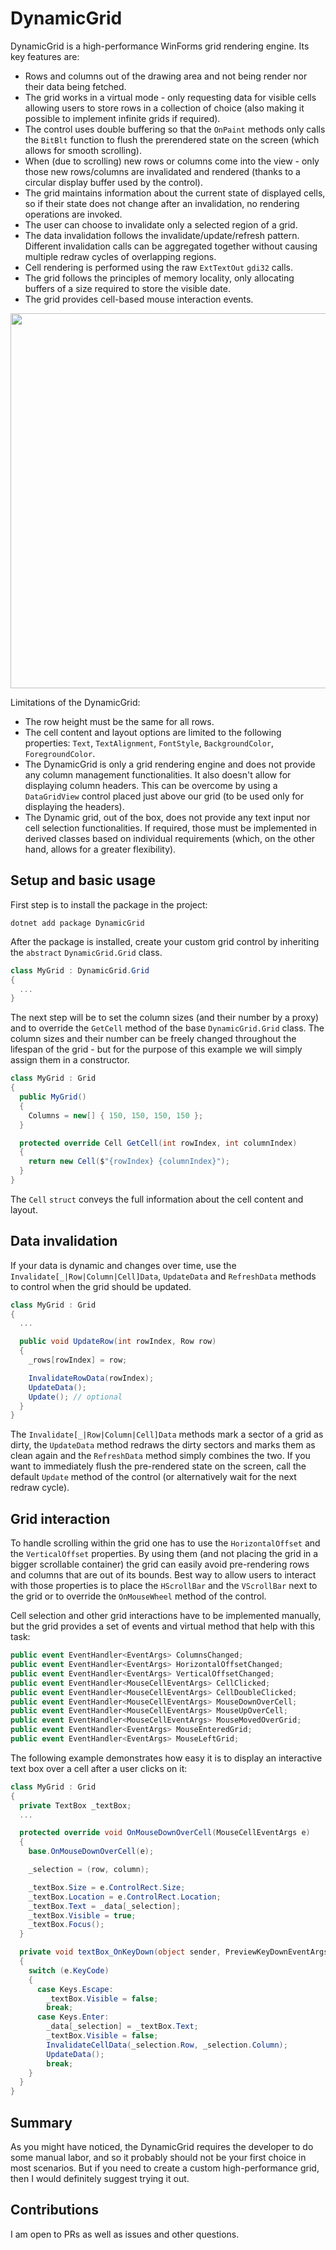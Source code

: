 # DynamicGrid

DynamicGrid is a high-performance WinForms grid rendering engine. Its key features are:
- Rows and columns out of the drawing area and not being render nor their data being fetched.
- The grid works in a virtual mode - only requesting data for visible cells allowing users to store rows in a collection of choice (also making it possible to implement infinite grids if required).
- The control uses double buffering so that the `OnPaint` methods only calls the `BitBlt` function to flush the prerendered state on the screen (which allows for smooth scrolling).
- When (due to scrolling) new rows or columns come into the view - only those new rows/columns are invalidated and rendered (thanks to a circular display buffer used by the control).
- The grid maintains information about the current state of displayed cells, so if their state does not change after an invalidation, no rendering operations are invoked.
- The user can choose to invalidate only a selected region of a grid.
- The data invalidation follows the invalidate/update/refresh pattern. Different invalidation calls can be aggregated together without causing multiple redraw cycles of overlapping regions.
- Cell rendering is performed using the raw `ExtTextOut` `gdi32` calls.
- The grid follows the principles of memory locality, only allocating buffers of a size required to store the visible date.
- The grid provides cell-based mouse interaction events.

<p align="center">
  <img src="https://github.com//TomaszRewak/DynamicGrid/blob/master/About/example.gif?raw=true" width=600/>
</p>

Limitations of the DynamicGrid:
- The row height must be the same for all rows.
- The cell content and layout options are limited to the following properties: `Text`, `TextAlignment`, `FontStyle`, `BackgroundColor`, `ForegroundColor`.
- The DynamicGrid is only a grid rendering engine and does not provide any column management functionalities. It also doesn't allow for displaying column headers. This can be overcome by using a `DataGridView` control placed just above our grid (to be used only for displaying the headers).
- The Dynamic grid, out of the box, does not provide any text input nor cell selection functionalities. If required, those must be implemented in derived classes based on individual requirements (which, on the other hand, allows for a greater flexibility).

## Setup and basic usage

First step is to install the package in the project:

```
dotnet add package DynamicGrid
```

After the package is installed, create your custom grid control by inheriting the `abstract` `DynamicGrid.Grid` class.

```csharp
class MyGrid : DynamicGrid.Grid
{
  ...
}
```

The next step will be to set the column sizes (and their number by a proxy) and to override the `GetCell` method of the base `DynamicGrid.Grid` class. The column sizes and their number can be freely changed throughout the lifespan of the grid - but for the purpose of this example we will simply assign them in a constructor.

```csharp
class MyGrid : Grid
{
  public MyGrid()
  {
    Columns = new[] { 150, 150, 150, 150 };
  }

  protected override Cell GetCell(int rowIndex, int columnIndex)
  {
    return new Cell($"{rowIndex} {columnIndex}");
  }
}
```

The `Cell` `struct` conveys the full information about the cell content and layout.

## Data invalidation

If your data is dynamic and changes over time, use the `Invalidate[_|Row|Column|Cell]Data`, `UpdateData` and `RefreshData` methods to control when the grid should be updated.

```csharp
class MyGrid : Grid
{
  ...

  public void UpdateRow(int rowIndex, Row row)
  {
    _rows[rowIndex] = row;

    InvalidateRowData(rowIndex);
    UpdateData();
    Update(); // optional
  }
}
```

The `Invalidate[_|Row|Column|Cell]Data` methods mark a sector of a grid as dirty, the `UpdateData` method redraws the dirty sectors and marks them as clean again and the `RefreshData` method simply combines the two. If you want to immediately flush the pre-rendered state on the screen, call the default `Update` method of the control (or alternatively wait for the next redraw cycle).

## Grid interaction

To handle scrolling within the grid one has to use the `HorizontalOffset` and the `VerticalOffset` properties. By using them (and not placing the grid in a bigger scrollable container) the grid can easily avoid pre-rendering rows and columns that are out of its bounds. Best way to allow users to interact with those properties is to place the `HScrollBar` and the `VScrollBar` next to the grid or to override the `OnMouseWheel` method of the control.

Cell selection and other grid interactions have to be implemented manually, but the grid provides a set of events and virtual method that help with this task:

```csharp
public event EventHandler<EventArgs> ColumnsChanged;
public event EventHandler<EventArgs> HorizontalOffsetChanged;
public event EventHandler<EventArgs> VerticalOffsetChanged;
public event EventHandler<MouseCellEventArgs> CellClicked;
public event EventHandler<MouseCellEventArgs> CellDoubleClicked;
public event EventHandler<MouseCellEventArgs> MouseDownOverCell;
public event EventHandler<MouseCellEventArgs> MouseUpOverCell;
public event EventHandler<MouseCellEventArgs> MouseMovedOverGrid;
public event EventHandler<EventArgs> MouseEnteredGrid;
public event EventHandler<EventArgs> MouseLeftGrid;
```

The following example demonstrates how easy it is to display an interactive text box over a cell after a user clicks on it:

```csharp
class MyGrid : Grid
{
  private TextBox _textBox;
  ...

  protected override void OnMouseDownOverCell(MouseCellEventArgs e)
  {
    base.OnMouseDownOverCell(e);

    _selection = (row, column);

    _textBox.Size = e.ControlRect.Size;
    _textBox.Location = e.ControlRect.Location;
    _textBox.Text = _data[_selection];
    _textBox.Visible = true;
    _textBox.Focus();
  }

  private void textBox_OnKeyDown(object sender, PreviewKeyDownEventArgs e)
  {
    switch (e.KeyCode)
    {
      case Keys.Escape:
        _textBox.Visible = false;
        break;
      case Keys.Enter:
        _data[_selection] = _textBox.Text;
        _textBox.Visible = false;
        InvalidateCellData(_selection.Row, _selection.Column);
        UpdateData();
        break;
    }
  }
}
```

## Summary

As you might have noticed, the DynamicGrid requires the developer to do some manual labor, and so it probably should not be your first choice in most scenarios. But if you need to create a custom high-performance grid, then I would definitely suggest trying it out.

## Contributions

I am open to PRs as well as issues and other questions.
